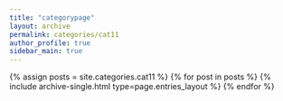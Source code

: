 ```yaml
---
title: "categorypage"
layout: archive
permalink: categories/cat11
author_profile: true
sidebar_main: true
---
```



{% assign posts = site.categories.cat11 %}
{% for post in posts %} {% include archive-single.html type=page.entries_layout %} {% endfor %}
